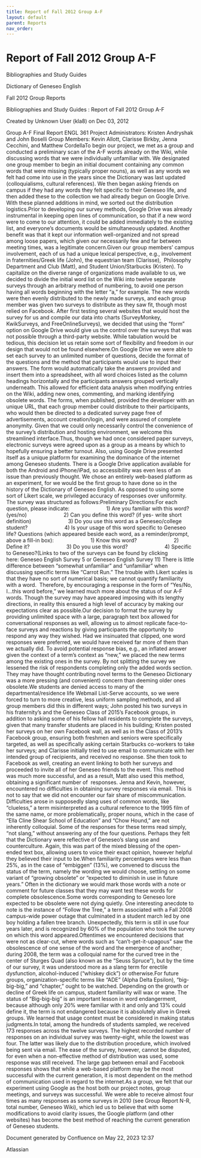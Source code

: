 ```yaml
---
title: Report of Fall 2012 Group A-F
layout: default
parent: Reports
nav_order:
---
```


# Report of Fall 2012 Group A-F

Bibliographies and Study Guides

Dictionary of Geneseo English

Fall 2012 Group Reports

Bibliographies and Study Guides : Report of Fall 2012 Group A-F

Created by  Unknown User (kla8) on Dec 03, 2012

Group A-F Final Report ENGL 361 Project Administrators: Kristen Andryshak and John Boselli Group Members: Kevin Allott, Clarisse Birkby, Jenna Cecchini, and Matthew CordellaTo begin our project, we met as a group and conducted a preliminary scan of the A-F words already on the Wiki, while discussing words that we were individually unfamiliar with. We designated one group member to begin an initial document containing any common words that were missing (typically proper nouns), as well as any words we felt had come into use in the years since the Dictionary was last updated (colloquialisms, cultural references). We then began asking friends on campus if they had any words they felt specific to their Geneseo life, and then added these to the collection we had already begun on Google Drive. With these planned additions in mind, we sorted out the distribution logistics.Prior to developing our survey methods, Google Drive was already instrumental in keeping open lines of communication, so that if a new word were to come to our attention, it could be added immediately to the existing list, and everyone’s documents would be simultaneously updated. Another benefit was that it kept our information well-organized and not spread among loose papers, which given our necessarily few and far between meeting times, was a legitimate concern.Given our group members’ campus involvement, each of us had a unique lexical perspective, e.g., involvement in fraternities/Greek life (John), the equestrian team (Clarisse),  Philosophy Department and Club (Matt), and Student Union/Starbucks (Kristen). To capitalize on the diverse range of organizations made available to us, we decided to divide the initial word list on the Wiki into twelve separate surveys through an arbitrary method of numbering, to avoid one person having all words beginning with the letter “a,” for example. The new words were then evenly distributed to the newly made surveys, and each group member was given two surveys to distribute as they saw fit, though most relied on Facebook. After first testing several websites that would host the survey for us and compile our data into charts (SurveyMonkey, KwikSurveys, and FreeOnlineSurveys), we decided that using the “form” option on Google Drive would give us the control over the surveys that was not possible through a third-party website. While tabulation would be tedious, this decision let us retain some sort of flexibility and freedom in our design that would not be found elsewhere.On Google Drive we were able to set each survey to an unlimited number of questions, decide the format of the questions and the method that participants would use to input their answers. The form would automatically take the answers provided and insert them into a spreadsheet, with all word choices listed as the column headings horizontally and the participants answers grouped vertically underneath. This allowed for efficient data analysis when modifying entries on the Wiki, adding new ones, commenting, and marking identifying obsolete words. The forms, when published, provided the developer with an unique URL, that each group member could distribute to their participants, who would then be directed to a dedicated survey page free of advertisements, account creation/login, and were assured of complete anonymity. Given that we could only necessarily control the convenience of the survey’s distribution and hosting environment, we welcome this streamlined interface.Thus, though we had once considered paper surveys, electronic surveys were agreed upon as a group as a means by which to hopefully ensuring a better turnout. Also, using Google Drive presented itself as a unique platform for examining the dominance of the internet among Geneseo students. There is a Google Drive application available for both the Android and iPhone/iPad, so accessibility was even less of an issue than previously thought. We chose an entirely web-based platform as an experiment, for we would be the first group to have done so in the history of the Dictionary of Geneseo English. As opposed to using some sort of Likert scale, we privileged accuracy of responses over uniformity. The survey was structured as follows:Preliminary Directions:For each question, please indicate:                          1) Are you familiar with this word? (yes/no)                         2) Can you define this word? (if yes- write short definition)                         3) Do you use this word as a Geneseo/college student?                          4) Is your usage of this word specific to Geneseo life? Questions (which appeared beside each word, as a reminder/prompt, above a fill-in box):                         1) Know this word?                         2) Define it?                         3) Do you use this word?                         4) Specific to Geneseo?(Links to two of the surveys can be found by clicking here: Geneseo English Survey 5 or Geneseo English Survey 11) There is little difference between “somewhat unfamiliar” and “unfamiliar” when discussing specific terms like “Carrot Run.” The trouble with Likert scales is that they have no sort of numerical basis; we cannot quantify familiarity with a word.  Therefore, by encouraging a response in the form of “Yes/No, I...this word before,” we learned much more about the status of our A-F words. Though the survey may have appeared imposing with its lengthy directions, in reality this ensured a high level of accuracy by making our expectations clear as possible.Our decision to format the survey by providing unlimited space with a large, paragraph text box allowed for conversational responses as well, allowing us to almost replicate face-to-face surveys and reactions by giving participants the opportunity to respond any way they wished. Had we insinuated that clipped, one word responses were preferred, we would have received far more of them than we actually did. To avoid potential response bias, e.g., an inflated answer given the context of a term’s context as “new,” we placed the new terms among the existing ones in the survey. By not splitting the survey we lessened the risk of respondents completing only the added words section. They may have thought contributing novel terms to the Geneseo Dictionary was a more pressing (and convenient) concern than deeming older ones obsolete.We students are denied access to many of the departmental/residence life Webmail List-Serve accounts, so we were forced to turn to more creative, less uniform sampling methods, and all group members did this in different ways; John posted his two surveys in his fraternity’s and the Geneseo Class of 2015’s Facebook groups, in addition to asking some of his fellow hall residents to complete the surveys, given that many transfer students are placed in his building; Kristen posted her surveys on her own Facebook wall, as well as in the Class of 2013’s Facebook group, ensuring both freshmen and seniors were specifically targeted, as well as specifically asking certain Starbucks co-workers to take her surveys; and Clarisse initially tried to use email to communicate with her intended group of recipients, and received no response. She then took to Facebook as well, creating an event linking to both her surveys and proceeded to invite all of her Geneseo friends to the event. This method was much more successful, and as a result, Matt also used this method, obtaining a significant number of  responses. Jenna and Kevin, however, encountered no difficulties in obtaining survey responses via email.  This is not to say that we did not encounter our fair share of miscommunication. Difficulties arose in supposedly slang uses of common words, like “clueless,” a term misinterpreted as a cultural reference to the 1995 film of the same name, or more problematically, proper nouns, which in the case of “Ella Cline Shear School of Education” and “Chow Hound,” are not inherently colloquial. Some of the responses for these terms read simply, “not slang,” without answering any of the four questions. Perhaps they felt that the Dictionary were reflective of Geneseo’s slang use and counterculture. Again, this was part of the mixed blessing of the open-ended text box, allowing users to voice their exact opinion, however helpful they believed their input to be.When familiarity percentages were less than 25%, as in the case of “embiggen” (13%), we convened to discuss the status of the term, namely the wording we would choose, settling on some variant of “growing obsolete” or “expected to diminish in use in future years.” Often in the dictionary we would mark those words with a note or comment for future classes that they may want test these words for complete obsolescence.Some words corresponding to Geneseo lore expected to be obsolete were not dying quietly. One interesting anecdote to note is the instance of “Follow the Tree,” a term associated with a Fall 2008 campus-wide power outage that culminated in a student march led by one boy holding a fallen tree branch. Unexpectedly, this term is still in use four years later, and is recognized by 60% of the population who took the survey on which this word appeared.Oftentimes we encountered decisions that were not as clear-cut, where words such as “can’t-get-it-upagous” saw the obsolescence of one sense of the word and the emergence of another; during 2008, the term was a colloquial name for the curved tree in the center of Sturges Quad (also known as the “Seuss Spruce”), but by the time of our survey, it was understood more as a slang term for erectile dysfunction, alcohol-induced (“whiskey dick”) or otherwise.For future groups, organization-specific terms like “ADE” (Alpha Delta Epsilon), “big-big-big,” and “chapter,” ought to be watched. Depending on the growth or decline of Greek life on campus, student familiarity will wax or wane. The status of “Big-big-big” is an important lesson in word endangerment, because although only 20% were familiar with it and only and 13% could define it, the term is not endangered because it is absolutely alive in Greek groups. We learned that usage context must be considered in making status judgments.In total, among the hundreds of students sampled, we received 173 responses across the twelve surveys. The highest recorded number of responses on an individual survey was twenty-eight, while the lowest was four. The latter was likely due to the distribution procedure, which involved being sent via email. The ease of the survey, however, cannot be disputed, for even when a non-effective method of distribution was used, some response was still received. The large gap between email and Facebook responses shows that while a web-based platform may be the most successful with the current generation, it is most dependent on the method of communication used in regard to the internet.As a group, we felt that our experiment using Google as the host both our project notes, group meetings, and surveys was successful. We were able to receive almost four times as many responses as some surveys in 2010 (see Group Report N-R, total number, Geneseo Wiki), which led us to believe that with some modifications to avoid clarity issues, the Google platform (and other websites) has become the best method of reaching the current generation of Geneseo students. 

Document generated by Confluence on May 22, 2023 12:37

Atlassian
